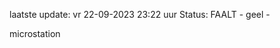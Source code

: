 laatste update: 
vr 22-09-2023 23:22   uur 
Status: FAALT - geel - 
<div class="service Y">microstation</div>